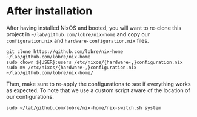 # After installation

After having installed NixOS and booted, you will want to re-clone this project in `~/lab/github.com/lobre/nix-home` and copy our `configuration.nix` and `hardware-configuration.nix` files.

```
git clone https://github.com/lobre/nix-home ~/lab/github.com/lobre/nix-home
sudo chown ${USER}:users /etc/nixos/{hardware-,}configuration.nix
sudo mv /etc/nixos/{hardware-,}configuration.nix ~/lab/github.com/lobre/nix-home/
```

Then, make sure to re-apply the configurations to see if everything works as expected. To note that we use a custom script aware of the location of our configurations.

```
sudo ~/lab/github.com/lobre/nix-home/nix-switch.sh system
```
